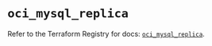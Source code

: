 # `oci_mysql_replica`

Refer to the Terraform Registry for docs: [`oci_mysql_replica`](https://registry.terraform.io/providers/oracle/oci/7.19.0/docs/resources/mysql_replica).
